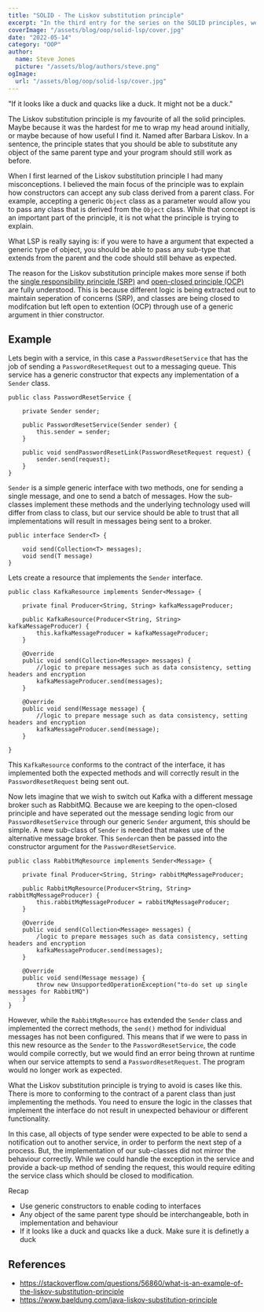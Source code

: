 ```yaml
---
title: "SOLID - The Liskov substitution principle"
excerpt: "In the third entry for the series on the SOLID principles, we look at my favourite. The Liskov substitution principle"
coverImage: "/assets/blog/oop/solid-lsp/cover.jpg"
date: "2022-05-14"
category: "OOP"
author:
  name: Steve Jones
  picture: "/assets/blog/authors/steve.png"
ogImage:
  url: "/assets/blog/oop/solid-lsp/cover.jpg"
---
```


"If it looks like a duck and quacks like a duck. It might not be a duck."

The Liskov substitution principle is my favourite of all the solid principles. Maybe because it was the hardest for me to wrap my head around initially, or maybe because of how useful I find it. Named after Barbara Liskov. In a sentence, the principle states that you should be able to substitute any object of the same parent type and your program should still work as before.

When I first learned of the Liskov substitution principle I had many misconceptions. I believed the main focus of the principle was to explain how constructors can accept any sub class derived from a parent class. For example, accepting a generic `Object` class as a parameter would allow you to pass any class that is derived from the `Object` class. While that concept is an important part of the principle, it is not what the principle is trying to explain.

What LSP is really saying is: if you were to have a argument that expected a generic type of object, you should be able to pass any sub-type that extends from the parent and the code should still behave as expected.

The reason for the Liskov substitution principle makes more sense if both the [single responsibility principle (SRP)](solid-single-responsibility-principle) and [open-closed principle (OCP)](solid-open-closed-principle) are fully understood. This is because different logic is being extracted out to maintain seperation of concerns (SRP), and classes are being closed to modifcation but left open to extention (OCP) through use of a generic argument in thier constructor.

## Example

Lets begin with a service, in this case a `PasswordResetService` that has the job of sending a `PasswordResetRequest` out to a messaging queue. This service has a generic constructor that expects any implementation of a `Sender` class.

```
public class PasswordResetService {

    private Sender sender;

    public PasswordResetService(Sender sender) {
        this.sender = sender;
    }

    public void sendPasswordResetLink(PasswordResetRequest request) {
        sender.send(request);
    }
}

```

`Sender` is a simple generic interface with two methods, one for sending a single message, and one to send a batch of messages. How the sub-classes implement these methods and the underlying technology used will differ from class to class, but our service should be able to trust that all implementations will result in messages being sent to a broker.

```
public interface Sender<T> {

    void send(Collection<T> messages);
    void send(T message)
}

```

Lets create a resource that implements the `Sender` interface.

```
public class KafkaResource implements Sender<Message> {

    private final Producer<String, String> kafkaMessageProducer;

    public KafkaResource(Producer<String, String> kafkaMessageProducer) {
        this.kafkaMessageProducer = kafkaMessageProducer;
    }

    @Override
    public void send(Collection<Message> messages) {
        //logic to prepare messages such as data consistency, setting headers and encryption
        kafkaMessageProducer.send(messages);
    }

    @Override
    public void send(Message message) {
        //logic to prepare message such as data consistency, setting headers and encryption
        kafkaMessageProducer.send(message);
    }

}

```

This `KafkaResource` conforms to the contract of the interface, it has implemented both the expected methods and will correctly result in the `PasswordResetRequest` being sent out.

Now lets imagine that we wish to switch out Kafka with a different message broker such as RabbitMQ. Because we are keeping to the open-closed principle and have seperated out the message sending logic from our `PasswordResetService` through our generic `Sender` argument, this should be simple. A new sub-class of `Sender` is needed that makes use of the alternative message broker. This `Sender`can then be passed into the constructor argument for the `PasswordResetService`.

```
public class RabbitMqResource implements Sender<Message> {

    private final Producer<String, String> rabbitMqMessageProducer;

    public RabbitMqResource(Producer<String, String> rabbitMqMessageProducer) {
        this.rabbitMqMessageProducer = rabbitMqMessageProducer;
    }

    @Override
    public void send(Collection<Message> messages) {
        /logic to prepare messages such as data consistency, setting headers and encryption
        kafkaMessageProducer.send(messages);
    }

    @Override
    public void send(Message message) {
        throw new UnsupportedOperationException("to-do set up single messages for RabbitMQ")
    }
}

```

However, while the `RabbitMqResource` has extended the `Sender` class and implemented the correct methods, the `send()` method for individual messages has not been configured. This means that if we were to pass in this new resource as the `Sender` to the `PasswordResetService`, the code would compile correctly, but we would find an error being thrown at runtime when our service attempts to send a `PasswordResetRequest`. The program would no longer work as expected.

What the Liskov substitution principle is trying to avoid is cases like this. There is more to conforming to the contract of a parent class than just implementing the methods. You need to ensure the logic in the classes that implement the interface do not result in unexpected behaviour or different functionality.

In this case, all objects of type sender were expected to be able to send a notification out to another service, in order to perform the next step of a process. But, the implementation of our sub-classes did not mirror the behaviour correctly. While we could handle the exception in the service and provide a back-up method of sending the request, this would require editing the service class which should be closed to modification.

Recap

- Use generic constructors to enable coding to interfaces
- Any object of the same parent type should be interchangeable, both in implementation and behaviour
- If it looks like a duck and quacks like a duck. Make sure it is definetly a duck

## References

- https://stackoverflow.com/questions/56860/what-is-an-example-of-the-liskov-substitution-principle
- https://www.baeldung.com/java-liskov-substitution-principle
